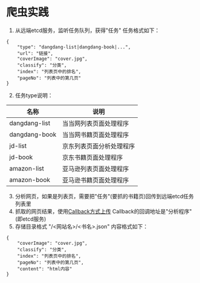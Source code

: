 # 爬虫实践

1) 从远端etcd服务，监听任务队列，获得"任务"
任务格式如下：
```
{
    "type": "dangdang-list|dangdang-book|...",
    "url": "链接",
    "coverImage": "cover.jpg",
    "classify": "分类",
    "index": "列表页中的排名",
    "pageNo": "列表中的第几页"
}
```

2) 任务type说明：

名称 | 说明
---|---
dangdang-list | 当当网列表页面处理程序
dangdang-book | 当当网书籍页面处理程序
jd-list | 京东列表页面分析处理程序
jd-book | 京东书籍页面处理程序
amazon-list | 亚马逊列表页面处理程序
amazon-book | 亚马逊书籍页面处理程序

3) 分析网页，如果是列表页，需要把"任务"(要抓的书籍页)回传到远端etcd任务列表里
4) 抓取的网页结果，使用[Callback方式上传](https://help.aliyun.com/document_detail/31989.html)
Callback的回调地址是"分析程序"(即etcd服务)
5) 存储目录格式
"/<网站名>/<书名>.json"
内容格式如下：

```
{
    "coverImage": "cover.jpg",
    "classify": "分类",
    "index": "列表页中的排名",
    "pageNo": "列表中的第几页",
    "content": "html内容"
}
```

